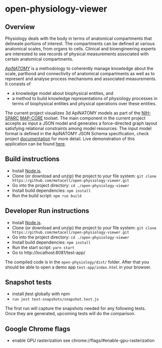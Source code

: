 # open-physiology-viewer  

## Overview
Physiology deals with the body in terms of anatomical compartments that delineate portions of  interest. The compartments can be defined at various anatomical scales, from organs to cells.  Clinical and bioengineering experts are interested to see records of physical measurements  associated with certain anatomical compartments.  

[_ApiNATOMY_](https://youtu.be/unSw6VcIOHw) is a methodology to coherently manage knowledge about the scale, parthood and connectivity of anatomical compartments as well as to represent and analyse process mechanisms and associated measurements. It consists of
* a knowledge model about biophysical entities, and   
* a method to build knowledge representations of physiology processes in terms of  biophysical entities and physical operations over these entities.

The current project visualizes 3d ApiNATOMY models as part of the [NIH-SPARC](https://commonfund.nih.gov/sparc) [MAP-CORE](https://projectreporter.nih.gov/project_info_description.cfm?aid=9538432) toolset.
The main component in the current project accepts as input a JSON model and generates
a force-directed graph layout satisfying relational constraints among model resources.
The input model format is defined in the ApiNATOMY JSON Schema specification, check project [documentation](http://open-physiology-viewer-docs.surge.sh) for more detail.
Live demonstration of this application can be found [here](http://open-physiology-viewer.surge.sh).

## Build instructions
* Install  [Node.js](https://nodejs.org/).    
* Clone (or download and unzip) the project to your file system: `git clone https://github.com/metacell/open-physiology-viewer.git`
* Go into the project directory: `cd ./open-physiology-viewer`
* Install build dependencies: `npm install`
* Run the build script: `npm run build`

## Developer Run instructions
* Install  [Node.js](https://nodejs.org/).    
* Clone (or download and unzip) the project to your file system: `git clone https://github.com/metacell/open-physiology-viewer.git`
* Go into the project directory: `cd ./open-physiology-viewer`
* Install build dependencies: `npm install`
* Run the start script: `yarn start`
* Go to http://localhost:8081/test-app/

The compiled code is in the `open-physiology/dist/` folder. After that you should be able to open a demo app `test-app/index.html` in your browser.

## Snapshot tests
* install jtest globally with npm 
* `run jest test-snapshots/snapshot.test.js `

The first run will capture the snapshots needed for any following tests. Once they are generated, upcoming tests will do the comparison.

## Google Chrome flags
* enable GPU rasterization see chrome://flags/#enable-gpu-rasterization
